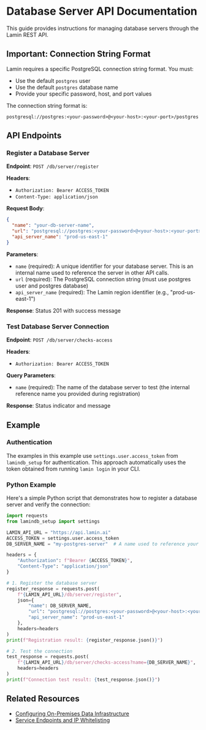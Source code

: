 # Database Server API Documentation

This guide provides instructions for managing database servers through the Lamin REST API.

## Important: Connection String Format

Lamin requires a specific PostgreSQL connection string format. You must:

- Use the default `postgres` user
- Use the default `postgres` database name
- Provide your specific password, host, and port values

The connection string format is:

```
postgresql://postgres:<your-password>@<your-host>:<your-port>/postgres
```

## API Endpoints

### Register a Database Server

**Endpoint**: `POST /db/server/register`

**Headers**:

- `Authorization: Bearer ACCESS_TOKEN`
- `Content-Type: application/json`

**Request Body**:

```json
{
  "name": "your-db-server-name",
  "url": "postgresql://postgres:<your-password>@<your-host>:<your-port>/postgres",
  "api_server_name": "prod-us-east-1"
}
```

**Parameters**:

- `name` (required): A unique identifier for your database server. This is an internal name used to reference the server in other API calls.
- `url` (required): The PostgreSQL connection string (must use postgres user and postgres database)
- `api_server_name` (required): The Lamin region identifier (e.g., "prod-us-east-1")

**Response**: Status 201 with success message

### Test Database Server Connection

**Endpoint**: `POST /db/server/checks-access`

**Headers**:

- `Authorization: Bearer ACCESS_TOKEN`

**Query Parameters**:

- `name` (required): The name of the database server to test (the internal reference name you provided during registration)

**Response**: Status indicator and message

## Example

### Authentication

The examples in this example use `settings.user.access_token` from `lamindb_setup` for authentication. This approach automatically uses the token obtained from running `lamin login` in your CLI.

### Python Example

Here's a simple Python script that demonstrates how to register a database server and verify the connection:

```python
import requests
from lamindb_setup import settings

LAMIN_API_URL = "https://api.lamin.ai"
ACCESS_TOKEN = settings.user.access_token
DB_SERVER_NAME = "my-postgres-server"  # A name used to reference your database server in Lamin

headers = {
    "Authorization": f"Bearer {ACCESS_TOKEN}",
    "Content-Type": "application/json"
}

# 1. Register the database server
register_response = requests.post(
    f"{LAMIN_API_URL}/db/server/register",
    json={
        "name": DB_SERVER_NAME,
        "url": "postgresql://postgres:<your-password>@<your-host>:<your-port>/postgres",
        "api_server_name": "prod-us-east-1"
    },
    headers=headers
)
print(f"Registration result: {register_response.json()}")

# 2. Test the connection
test_response = requests.post(
    f"{LAMIN_API_URL}/db/server/checks-access?name={DB_SERVER_NAME}",
    headers=headers
)
print(f"Connection test result: {test_response.json()}")
```

## Related Resources

- [Configuring On-Premises Data Infrastructure](configure-on-prem-data-infra.md)
- [Service Endpoints and IP Whitelisting](service-endpoints.md)
